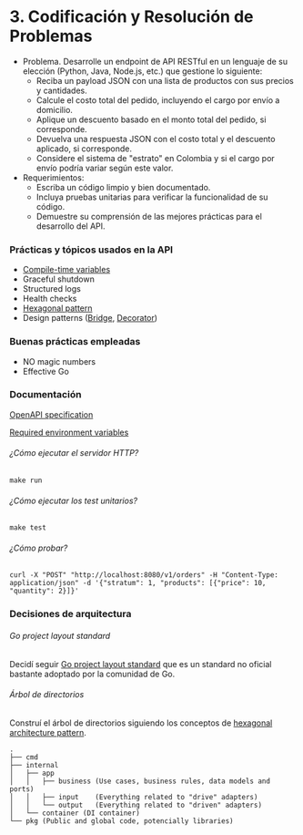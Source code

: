# 3. Codificación y Resolución de Problemas
- Problema. Desarrolle un endpoint de API RESTful en un
  lenguaje de su elección (Python, Java, Node.js, etc.)
  que gestione lo siguiente:
  - Reciba un payload JSON con una lista de
  productos con sus precios y cantidades.
  - Calcule el costo total del pedido, incluyendo el
  cargo por envío a domicilio.
  - Aplique un descuento basado en el monto total
  del pedido, si corresponde.
  - Devuelva una respuesta JSON con el costo
  total y el descuento aplicado, si corresponde.
  - Considere el sistema de "estrato" en Colombia
  y si el cargo por envío podría variar según este
  valor.
- Requerimientos:
  - Escriba un código limpio y bien documentado.
  - Incluya pruebas unitarias para verificar la
  funcionalidad de su código.
  - Demuestre su comprensión de las mejores prácticas
  para el desarrollo del API.


### Prácticas y tópicos usados en la API
- [Compile-time variables](https://www.digitalocean.com/community/tutorials/using-ldflags-to-set-version-information-for-go-applications)
- Graceful shutdown
- Structured logs
- Health checks 
- [Hexagonal pattern](https://alistair.cockburn.us/hexagonal-architecture/)
- Design patterns ([Bridge](https://refactoring.guru/design-patterns/bridge), [Decorator](https://refactoring.guru/design-patterns/decorator))

### Buenas prácticas empleadas
- NO magic numbers
- Effective Go

### Documentación
[OpenAPI specification](docs/OpenAPI.json)

[Required environment variables](.env.example)

###### ¿Cómo ejecutar el servidor HTTP?
```shell
make run
```
###### ¿Cómo ejecutar los test unitarios?
```shell
make test
```
###### ¿Cómo probar?
```shell
curl -X "POST" "http://localhost:8080/v1/orders" -H "Content-Type: application/json" -d '{"stratum": 1, "products": [{"price": 10, "quantity": 2}]}'
```
### Decisiones de arquitectura
###### Go project layout standard
Decidí seguir [Go project layout standard](https://github.com/golang-standards/project-layout) que es un standard no oficial bastante adoptado por la comunidad de Go.

###### Árbol de directorios
Construí el árbol de directorios siguiendo los conceptos de [hexagonal architecture pattern](https://alistair.cockburn.us/hexagonal-architecture/).
```
.
├── cmd
├── internal
│   ├── app
│   │   ├── business (Use cases, business rules, data models and ports)
│   │   ├── input    (Everything related to "drive" adapters)
│   │   └── output   (Everything related to "driven" adapters)
│   └── container (DI container)
└── pkg (Public and global code, potencially libraries)
```